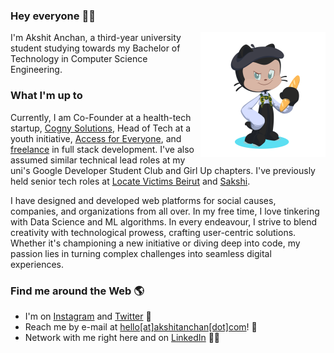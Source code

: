 ### Hey everyone 👋🏼

<a href="https://akshit.org"><img align="right" src="assets/akshit-octocat.png" width=200></a>

I'm Akshit Anchan, a third-year university student studying towards my Bachelor of Technology in Computer Science Engineering.

### What I'm up to

Currently, I am Co-Founder at a health-tech startup, [Cogny Solutions](https://cognysolutions.com), Head of Tech at a youth initiative, [Access for Everyone](https://a4e.org.in), and [freelance](https://akshitanchan.com) in full stack development. I've also assumed similar technical lead roles at my uni's Google Developer Student Club and Girl Up chapters. I've previously held senior tech roles at [Locate Victims Beirut](https://locatevictimsbeirut.org) and [Sakshi](https://sakshi.org.in).

I have designed and developed web platforms for social causes, companies, and organizations from all over. In my free time, I love tinkering with Data Science and ML algorithms. In every endeavour, I strive to blend creativity with technological prowess, crafting user-centric solutions. Whether it's championing a new initiative or diving deep into code, my passion lies in turning complex challenges into seamless digital experiences.

### Find me around the Web 🌎

- I'm on [Instagram](https://www.instagram.com/akshitanchan) and [Twitter](https://www.twitter.com/akshitanchan) 📱
- Reach me by e-mail at [hello[at]akshitanchan[dot]com](mailto:hello@akshitanchan.com)! 📧
- Network with me right here and on [LinkedIn](https://www.linkedin.com/in/akshitanchan) 🤝🏼
